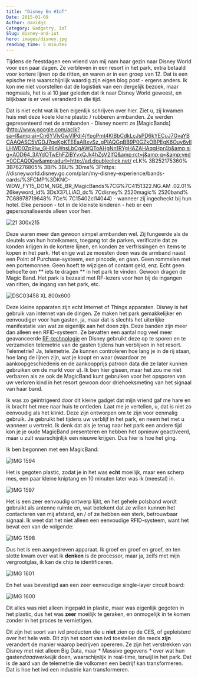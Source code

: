```yaml
---
title: "Disney En #IoT"
Date: 2015-01-09
Author: davidgs
Category: Gadgetry, IoT
Slug: disney-and-iot
hero: images/disney.jpg
reading_time: 5 minutes
---
```


Tijdens de feestdagen een vriend van mij nam haar gezin naar Disney World voor een paar dagen. Ze verbleven in een resort in het park, extra betaald voor kortere lijnen op de ritten, en waren er in een groep van 12. Dat is een epische reis waarschijnlijk waardig zijn eigen blog post - ergens anders. Ik kon me niet voorstellen dat de logistiek van een dergelijk bezoek, maar nogmaals, het is al 10 jaar geleden dat ik naar Disney World geweest, en blijkbaar is er veel veranderd in die tijd.

Dat is niet echt wat ik ben eigenlijk schrijven over hier. Ziet u, zij kwamen huis met deze koele kleine plastic / rubberen armbanden. Ze werden gepresenteerd met de armbanden - Disney noemt ze [MagicBands] (http://www.google.com/aclk?sa=l&amp;ai=Cn6YVIyGwVIPdI4jYpgPmt4KIBbCdkLcJsPD6kYECuJ7GvaYBCAAQASC5VGDJ7qeKpKTEEaABxvSz_gPIAQGqBB9P0GZkOBPEgK6Ouy6vIILHWD0Zp9Iw_GHI6nWnsLbCgAWQToAHgNn1RYgHAZAHAqgHpr4b&amp;sig=AOD64_3AYdOTwEhFZiBYvxQJk4hZsV2IfQ&amp;rct=j&amp;q=&amp;ved=0CCAQ0Qw&amp;adurl=http://ad.doubleclick.net/ cLK% 3B252175360% 3B76276805% 3Bl% 3BU% 3Dms% 3Fhttps: //disneyworld.disney.go.com/plan/my-disney-experience/bands-cards/%3FCMP%3DKNC-WDW_FY15_DOM_NGE_BR_MagicBands%7CG%7C4151322.NG.AM .02.01% 26keyword_id% 3DsX37LLiAO_dc% 7Cdisney% 2520magic% 2520band% 7C68978719648% 7Ce% 7C15402cl14044) - wanneer zij ingecheckt bij hun hotel. Elke persoon - tot in de kleinste kinderen - heb er een gepersonaliseerde alleen voor hen.

![21 300x215](/posts/category/iot/iot-hardware/images/21-300x215.jpg )

Deze waren meer dan gewoon simpel armbanden wel. Zij fungeerde als de sleutels van hun hotelkamers, toegang tot de parken, verificatie dat ze konden krijgen in de kortere lijnen, en konden ze verfrissingen en items te kopen in het park. Het enige wat ze moesten doen was de armband naast een Point of Purchase-systeem, een pincode, en gaan. Geen rommelen met een portemonnee. Geen hoeft te wijzigen of contant geld, enz. Echt geen behoefte om ** iets te dragen ** in het park te vinden. Gewoon dragen de Magic Band. Het park is bezaaid met RF-lezers voor hen bij de ingangen van ritten, de ingang van het park, etc.

![DSC03458 XL 800x600](/posts/category/iot/iot-hardware/images/DSC03458-XL-800x600.jpg)

Deze kleine apparaten zijn echt Internet of Things apparaten. Disney is het gebruik van internet van de dingen. Ze maken het park gemakkelijker en eenvoudiger voor hun gasten, ja, maar dat is slechts het uiterlijke manifestatie van wat ze eigenlijk aan het doen zijn. Deze banden zijn meer dan alleen een RFID-systeem. Ze bevatten een aantal nog veel meer geavanceerde [RF-technologie](https://disneyworld.disney.go.com/faq/my-disney-experience/frequency-technology/) en Disney gebruikt deze op te sporen en te verzamelen telemetrie van de gasten tijdens hun verblijven in het resort. Telemetrie? Ja, telemetrie. Ze kunnen controleren hoe lang je in de rij staan, hoe lang de lijnen zijn, wat je koopt en waar (waardoor ze aankoopgeschiedenis en de aankoopprijs patroon data die ze later kunnen gebruiken om de markt voor u). Ik ben hier gissen, maar het zou me niet verbazen als ze ook de MagicBand kunt gebruiken voor het opsporen van uw verloren kind in het resort gewoon door driehoeksmeting van het signaal van haar band.

Ik was zo geïntrigeerd door dit kleine gadget dat mijn vriend gaf me hare en ik bracht het mee naar huis te ontleden. Laat me je vertellen, u, dat is niet zo eenvoudig als het klinkt. Deze zijn ontworpen om te zijn voor eenmalig gebruik. Je gebruikt het tijdens uw verblijf in het park, en neem het met u wanneer u vertrekt. Ik denk dat als je terug naar het park een andere tijd kon je je oude MagicBand presenteren en hebben het opnieuw geactiveerd, maar u zult waarschijnlijk een nieuwe krijgen. Dus hier is hoe het ging.

Ik ben begonnen met een MagicBand:

![IMG 1594](/posts/category/iot/iot-hardware/images/IMG_1594.jpg)

Het is gegoten plastic, zodat je in het was **echt** moeilijk, maar een scherp mes, een paar kleine kniptang en 10 minuten later was ik (meestal) in.

![IMG 1597](/posts/category/iot/iot-hardware/images/IMG_1597.jpg)

Het is een zeer eenvoudig ontwerp lijkt, en het gehele polsband wordt gebruikt als antenne ruimte en, wat betekent dat ze willen kunnen het contacteren van mij afstand, en / of ze hebben een sterk, betrouwbaar signaal. Ik weet dat het niet alleen een eenvoudige RFID-systeem, want het bevat een van de volgende:

![IMG 1598](/posts/category/iot/iot-hardware/images/IMG_1598.jpg)

Dus het is een aangedreven apparaat. Ik groef en groef en groef, en ten slotte kwam over wat ik **denken** is de processor, maar ja, zelfs met mijn vergrootglas, ik kan de chip te identificeren.

![IMG 1601](/posts/category/iot/iot-hardware/images/IMG_1601.jpg)

En het was bevestigd aan een zeer eenvoudige single-layer circuit board:

![IMG 1600](/posts/category/iot/iot-hardware/images/IMG_1600.jpg)

Dit alles was niet alleen ingepakt in plastic, maar was eigenlijk gegoten in het plastic, dus het was **zeer** moeilijk te geraken, en onmogelijk in te komen zonder in het proces te vernietigen.

Dit zijn het soort van ivd producten die u **niet** zien op de CES, of gepleisterd over het hele web. Dit zijn het soort van ivd toestellen die reeds **zijn** verandert de manier waarop bedrijven opereren. Ze zijn het verstrekken van Disney met niet alleen Big Data, maar * Massive gegevens * over wat hun gasten*daadwerkelijk* doen, waarschijnlijk in real-time, terwijl in het park. Dat is de aard van de telemetrie die volkomen een bedrijf kan transformeren. Dat is hoe het ivd een industrie kan transformeren.
